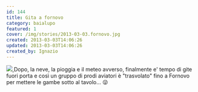 ```yaml
---
id: 144
title: Gita a fornovo
category: baialupo
featured: 1
cover: /img/stories/2013-03-03.fornovo.jpg
created: 2013-03-03T14:06:26
updated: 2013-03-03T14:06:26
created_by: Ignazio
---
```


<a href="/img/stories/2013-03-03.fornovo.jpg">
    <img class="mb-3 w-full" src="/img/stories/2013-03-03.fornovo.jpg" />
</a>
Dopo, la neve, la pioggia e il meteo avverso,
finalmente e' tempo di gite fuori porta e così un gruppo di prodi aviatori è "trasvolato" fino a Fornovo per mettere le gambe sotto al tavolo... &#128540;
